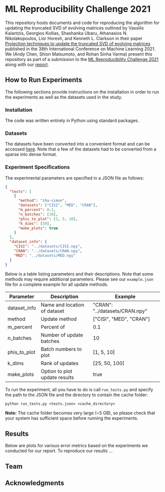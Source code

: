 # ML Reproducibility Challenge 2021

This repository hosts documents and code for reproducing the algorithm for updating the truncated SVD of evolving matrices outlined by Vassilis Kalantzis, Georgios Kollias, Shashanka Ubaru, Athanasios N. Nikolakopoulos, Lior Horesh, and Kenneth L. Clarkson in their paper [Projection techniques to update the truncated SVD of evolving matrices](http://proceedings.mlr.press/v139/kalantzis21a/kalantzis21a.pdf) published in the 38th International Conference on Machine Learning 2021.
We (Andy Chen, Shion Matsumoto, and Rohan Sinha Varma) present this repository as part of a submission to the [ML Reproducibility Challenge 2021](https://paperswithcode.com/rc2021) along with our [report]().

## How to Run Experiments

The following sections provide instructions on the installation in order to run the experiments as well as the datasets used in the study.

### Installation

The code was written entirely in Python using standard packages.

### Datasets

The datasets have been converted into a convenient format and can be accessed [here](https://drive.google.com/drive/folders/1tHrUILY_NBKDPmNYOaEpWnc9-1US9DEB). Note that a few of the datasets had to be converted from a sparse into dense format.

### Experiment Specifications

The experimental parameters are specified in a JSON file as follows:

```json
{
  "tests": [
    {
      "method": "zha-simon",
      "datasets": ["CISI", "MED", "CRAN"],
      "m_percent": 0.1,
      "n_batches": [10],
      "phis_to_plot": [1, 5, 10],
      "k_dims": [50],
      "make_plots": true
    }
  ],
  "dataset_info": {
    "CISI": "../datasets/CISI.npy",
    "CRAN": "../datasets/CRAN.npy",
    "MED": "../datasets/MED.npy"
  }
}
```

Below is a table listing parameters and their descriptions. Note that some methods may require additional parameters. Please see our `example.json` file for a complete example for all update methods.

| Parameter    | Description                   | Example                        |
| ------------ | ----------------------------- | ------------------------------ |
| dataset_info | Name and location of dataset  | "CRAN": "../datasets/CRAN.npy" |
| method       | Update method                 | ["CISI", "MED", "CRAN"]        |
| m_percent    | Percent of                    | 0.1                            |
| n_batches    | Number of update batches      | 10                             |
| phis_to_plot | Batch numbers to plot         | [1, 5, 10]                     |
| k_dims       | Rank of updates               | [25, 50, 100]                  |
| make_plots   | Option to plot update results | true                           |

To run the experiment, all you have to do is call `run_tests.py` and specify the path to the JSON file and the directory to contain the cache folder:

```shell
python run_tests.py <tests.json> <cache_directory>
```

**Note:** The cache folder becomes very large (~5 GB), so please check that your system has sufficient space before running the experiments.

## Results

Below are plots for various error metrics based on the experiments we conducted for our report. To reproduce our results ...

## Team

## Acknowledgments
